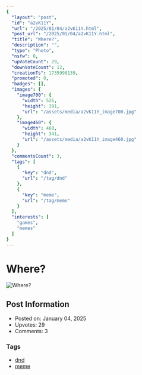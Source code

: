 ```yaml
---
{
  "layout": "post",
  "id": "a2vK11Y",
  "url": "/2025/01/04/a2vK11Y.html",
  "post_url": "/2025/01/04/a2vK11Y.html",
  "title": "Where?",
  "description": "",
  "type": "Photo",
  "nsfw": 0,
  "upVoteCount": 29,
  "downVoteCount": 12,
  "creationTs": 1735998139,
  "promoted": 0,
  "badges": [],
  "images": {
    "image700": {
      "width": 526,
      "height": 391,
      "url": "/assets/media/a2vK11Y_image700.jpg"
    },
    "image460": {
      "width": 460,
      "height": 341,
      "url": "/assets/media/a2vK11Y_image460.jpg"
    }
  },
  "commentsCount": 3,
  "tags": [
    {
      "key": "dnd",
      "url": "/tag/dnd"
    },
    {
      "key": "meme",
      "url": "/tag/meme"
    }
  ],
  "interests": [
    "games",
    "memes"
  ]
}
---
```


# Where?

![Where?](/assets/media/a2vK11Y_image700.jpg)

## Post Information

- Posted on: January 04, 2025
- Upvotes: 29
- Comments: 3

### Tags

- [dnd](/tag/dnd)
- [meme](/tag/meme)
